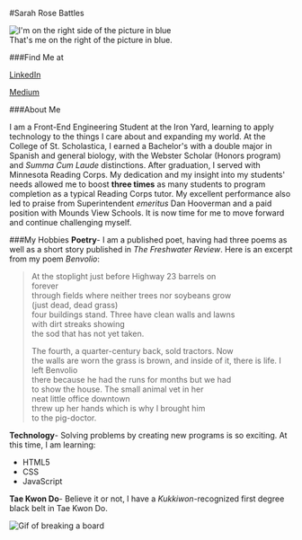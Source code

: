 #Sarah Rose Battles

![I'm on the right side of the picture in blue](https://buildulc.files.wordpress.com/2016/08/13631623_10107861101765980_624904406728762073_n.jpg?w=474)  
That's me on the right of the picture in blue.

###Find Me at

[LinkedIn](www.linkedin.com/in/sarah-rose-battles-b9333773)

[Medium](https://medium.com/@srosebattles)

###About Me

I am a Front-End Engineering Student at the Iron Yard, learning to apply technology to the things I care about and expanding my world. At the College of St. Scholastica, I earned a Bachelor's with a double major in Spanish and general biology, with the Webster Scholar (Honors program) and _Summa Cum Laude_ distinctions. After graduation, I served with Minnesota Reading Corps. My dedication and my insight into my students' needs allowed me to boost **three times** as many students to program completion as a typical Reading Corps tutor. My excellent performance also led to praise from Superintendent _emeritus_ Dan Hooverman and a paid position with Mounds View Schools. It is now time for me to move forward and continue challenging myself.

###My Hobbies
**Poetry**- I am a published poet, having had three poems as well as a short story published in _The Freshwater Review_. Here is an excerpt from my poem _Benvolio_:

> At the stoplight just before Highway 23 barrels on  
> forever  
> through fields where neither trees nor soybeans grow  
> (just dead, dead grass)  
> four buildings stand. Three have clean walls and lawns  
> with dirt streaks showing  
> the sod that has not yet taken.  
>
> The fourth, a quarter-century back, sold  tractors. Now  
> the walls are worn the grass is brown,
> and inside of it, there is life. I left
> Benvolio  
> there because he had the runs for months but  we had  
> to show the house. The small animal vet in her  
> neat little office downtown  
> threw up her hands which is why I brought him  
> to the pig-doctor.

**Technology**- Solving problems by creating new programs is so exciting. At this time, I am learning:

   * HTML5   
   * CSS
   * JavaScript

**Tae Kwon Do**- Believe it or not, I have a _Kukkiwon_-recognized first degree black belt in Tae Kwon Do.

![Gif of breaking a board](https://balwyntkd.files.wordpress.com/2013/06/1zic3.gif)
